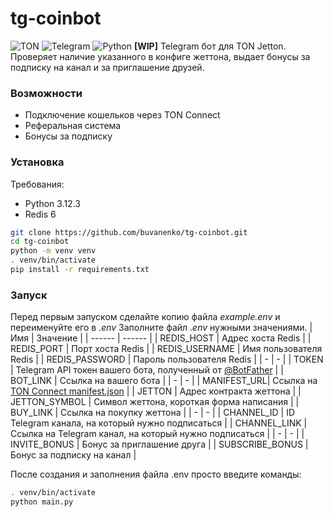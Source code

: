 # tg-coinbot
![TON](https://img.shields.io/badge/TON-blue) ![Telegram](https://img.shields.io/badge/Telegram-blue) ![Python](https://img.shields.io/badge/Python-blue)
**[WIP]** Telegram бот для TON Jetton. Проверяет наличие указанного в конфиге жеттона, выдает бонусы за подписку на канал и за приглашение друзей.

### Возможности
- Подключение кошельков через TON Connect
- Реферальная система
- Бонусы за подписку

### Установка
Требования: 
- Python 3.12.3
- Redis 6

```sh
git clone https://github.com/buvanenko/tg-coinbot.git
cd tg-coinbot
python -m venv venv
. venv/bin/activate
pip install -r requirements.txt
```

### Запуск

Перед первым запуском сделайте копию файла _example.env_ и переименуйте его в _.env_
Заполните файл _.env_ нужными значениями.
| Имя | Значение |
| ------ | ------ |
| REDIS_HOST | Адрес хоста Redis |
| REDIS_PORT | Порт хоста Redis |
| REDIS_USERNAME | Имя пользователя Redis |
| REDIS_PASSWORD | Пароль пользователя Redis |
| - | - |
| TOKEN | Telegram API токен вашего бота, полученный от [@BotFather](https://t.me/BotFather) |
| BOT_LINK | Ссылка на вашего бота |
| - | - |
| MANIFEST_URL| Ссылка на [TON Connect manifest.json](https://docs.ton.org/develop/dapps/ton-connect/manifest) |
| JETTON | Адрес контракта жеттона |
| JETTON_SYMBOL | Символ жеттона, короткая форма написания |
| BUY_LINK | Ссылка на покупку жеттона |
| - | - |
| CHANNEL_ID | ID Telegram канала, на который нужно подписаться |
| CHANNEL_LINK | Ссылка на Telegram канал, на который нужно подписаться |
| - | - |
| INVITE_BONUS | Бонус за приглашение друга |
| SUBSCRIBE_BONUS | Бонус за подписку на канал |

После создания и заполнения файла .env просто введите команды: 
```sh
. venv/bin/activate
python main.py
```

